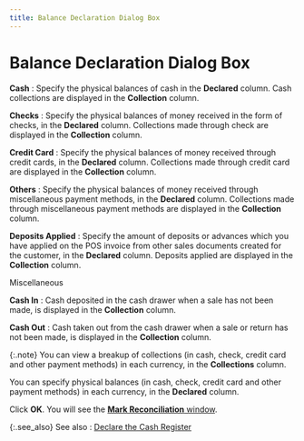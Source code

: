 ```yaml
---
title: Balance Declaration Dialog Box
---
```


# Balance Declaration Dialog Box


**Cash**
: Specify the physical balances of cash in the **Declared** column. Cash collections are  displayed in the **Collection** column.


**Checks**
: Specify the physical balances of money received  in the form of checks, in the **Declared**  column. Collections made through check are displayed in the **Collection**  column.


**Credit Card**
: Specify the physical balances of money received  through credit cards, in the **Declared**  column. Collections made through credit card are displayed in the **Collection** column.


**Others**
: Specify the physical balances of money received  through miscellaneous payment methods, in the **Declared**  column. Collections made through miscellaneous payment methods are displayed  in the **Collection** column.


**Deposits Applied**
: Specify the amount of deposits or advances which  you have applied on the POS invoice from other sales documents created  for the customer, in the **Declared**  column. Deposits applied are displayed in the **Collection**  column.


Miscellaneous


**Cash In**
: Cash deposited in the cash drawer when a sale has  not been made, is displayed in the **Collection**  column.


**Cash Out**
: Cash taken out from the cash drawer when a sale  or return has not been made, is displayed in the **Collection**  column.


{:.note}
You can view a breakup of collections (in cash, check,  credit card and other payment methods) in each currency, in the **Collections** column.


You can specify physical balances (in cash, check, credit  card and other payment methods) in each currency, in the **Declared**  column.


Click **OK**. You will see the [**Mark 
 Reconciliation** window]({{site.pos_baseurl}}/misc/mark_reconciliation_window.html).


{:.see_also}
See also
: [Declare  the Cash Register]({{site.pos_baseurl}}/using-cash-registers/declare_the_cash_register.html)
